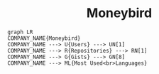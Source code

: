 <h1 align="center">Moneybird</h1>

```mermaid
graph LR
COMPANY_NAME{Moneybird}
COMPANY_NAME ---> U{Users} ---> UN[1]
COMPANY_NAME ---> R{Repositories} ---> RN[1]
COMPANY_NAME ---> G{Gists} ---> GN[8]
COMPANY_NAME ---> ML{Most Used<br>Languages}
```
